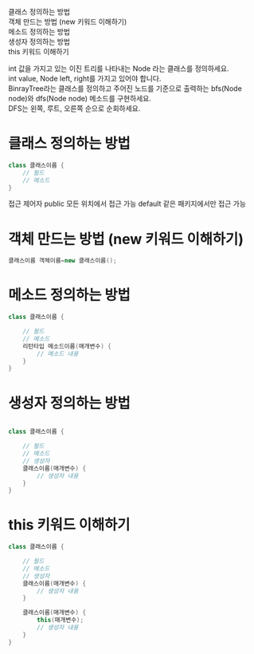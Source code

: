 클래스 정의하는 방법  
객체 만드는 방법 (new 키워드 이해하기)  
메소드 정의하는 방법  
생성자 정의하는 방법  
this 키워드 이해하기

int 값을 가지고 있는 이진 트리를 나타내는 Node 라는 클래스를 정의하세요.  
int value, Node left, right를 가지고 있어야 합니다.  
BinrayTree라는 클래스를 정의하고 주어진 노드를 기준으로 출력하는 bfs(Node node)와 dfs(Node node) 메소드를 구현하세요.  
DFS는 왼쪽, 루트, 오른쪽 순으로 순회하세요.

# 클래스 정의하는 방법

```java
class 클래스이름 {
    // 필드
    // 메소드
}
```

접근 제어자
public
모든 위치에서 접근 가능
default
같은 패키지에서만 접근 가능

# 객체 만드는 방법 (new 키워드 이해하기)

```java
클래스이름 객체이름=new 클래스이름();
```

# 메소드 정의하는 방법

```java
class 클래스이름 {

    // 필드
    // 메소드
    리턴타입 메소드이름(매개변수) {
        // 메소드 내용
    }
}
```

# 생성자 정의하는 방법

```java

class 클래스이름 {

    // 필드
    // 메소드
    // 생성자
    클래스이름(매개변수) {
        // 생성자 내용
    }
}
```

# this 키워드 이해하기

```java
class 클래스이름 {

    // 필드
    // 메소드
    // 생성자
    클래스이름(매개변수) {
        // 생성자 내용
    }

    클래스이름(매개변수) {
        this(매개변수);
        // 생성자 내용
    }
}
```